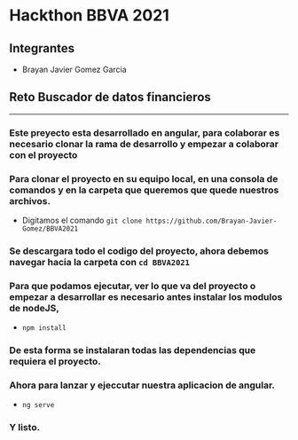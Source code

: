 # Hackthon BBVA 2021

## Integrantes
- Brayan Javier Gomez Garcia

## Reto Buscador de datos financieros

-----------------------------------------------------
### Este preyecto esta desarrollado en angular, para colaborar es necesario clonar la rama de desarrollo y empezar a colaborar con el proyecto

### Para clonar el proyecto en su equipo local, en una consola de comandos y en la carpeta que queremos que quede nuestros archivos.

- Digitamos el comando `git clone https://github.com/Brayan-Javier-Gomez/BBVA2021` 
  
###  Se descargara todo el codigo del proyecto, ahora debemos navegar hacia la carpeta con `cd BBVA2021`

### Para que podamos ejecutar, ver lo que va del proyecto o empezar a desarrollar es necesario antes instalar los modulos de nodeJS,

- `npm install`

### De esta forma se instalaran todas las dependencias que requiera el proyecto.

### Ahora para lanzar y ejeccutar nuestra aplicacion de angular.

- `ng serve`

### Y listo.